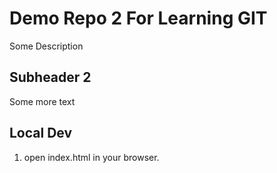 # Demo Repo 2 For Learning GIT

Some Description

## Subheader 2

Some more text

## Local Dev

1. open index.html in your browser.
